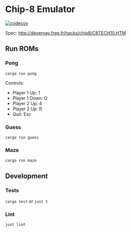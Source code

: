 # Chip-8 Emulator

[![codecov](https://codecov.io/gh/sinon/chip8/graph/badge.svg?token=9QYDO9E4RU)](https://codecov.io/gh/sinon/chip8)

Spec: <http://devernay.free.fr/hacks/chip8/C8TECH10.HTM>

## Run ROMs

### Pong

`cargo run pong`

Controls:
- Player 1 Up: 1
- Player 1 Down: Q
- Player 2 Up: 4
- Player 2 Up: R
- Quit: Esc


### Guess

`cargo run guess`

### Maze

`cargo run maze`


## Development

### Tests

`cargo test`
or
`just t`

### Lint

`just lint`

